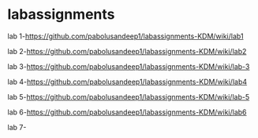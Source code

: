 # labassignments

lab 1-https://github.com/pabolusandeep1/labassignments-KDM/wiki/lab1

lab 2-https://github.com/pabolusandeep1/labassignments-KDM/wiki/lab2

lab 3-https://github.com/pabolusandeep1/labassignments-KDM/wiki/lab-3

lab 4-https://github.com/pabolusandeep1/labassignments-KDM/wiki/lab4

lab 5-https://github.com/pabolusandeep1/labassignments-KDM/wiki/lab-5

lab 6-https://github.com/pabolusandeep1/labassignments-KDM/wiki/lab6

lab 7-
